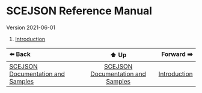 # SCEJSON Reference Manual

Version 2021-06-01

1. [Introduction](introduction.md)

| ⬅️ Back | ⬆️ Up | Forward ➡️ |
| :--- | :---: | ---: |
| [SCEJSON Documentation and Samples](../README.md) | [SCEJSON Documentation and Samples](../README.md) | [Introduction](introduction.md) |
